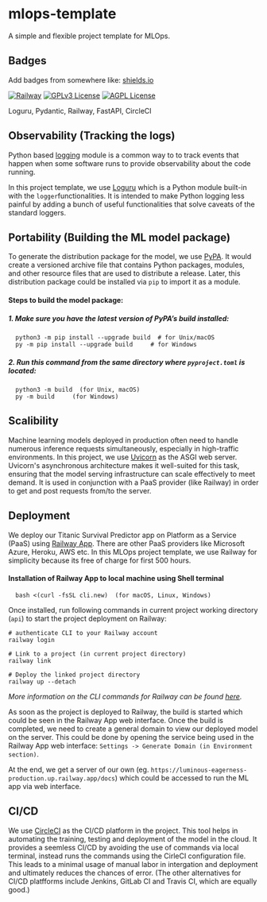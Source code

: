 # mlops-template
A simple and flexible project template for MLOps.


## Badges

Add badges from somewhere like: [shields.io](https://shields.io/)

[![Railway](https://img.shields.io/badge/License-MIT-green.svg)](https://choosealicense.com/licenses/mit/)
[![GPLv3 License](https://img.shields.io/badge/License-GPL%20v3-yellow.svg)](https://opensource.org/licenses/)
[![AGPL License](https://img.shields.io/badge/license-AGPL-blue.svg)](http://www.gnu.org/licenses/agpl-3.0)

Loguru, Pydantic, Railway, FastAPI, CircleCI
## Observability (Tracking the logs)
Python based [logging](https://docs.python.org/3/library/logging.html) module is a common way to to track events that happen when some software runs to provide observability about the code running. 

In this project template, we use [Loguru](https://loguru.readthedocs.io/en/stable/) which is a Python module built-in with the `logger`functionalities. It is intended to make Python logging less painful by adding a bunch of useful functionalities that solve caveats of the standard loggers. 

## Portability (Building the ML model package)
To generate the distribution package for the model, we use [PyPA](https://packaging.python.org/en/latest/). It would create a versioned archive file that contains Python packages, modules, and other resource files that are used to distribute a release. Later, this distribution package could be installed via `pip` to import it as a module.

#### Steps to build the model package:
##### 1. Make sure you have the latest version of PyPA’s build installed:

```
  python3 -m pip install --upgrade build  # for Unix/macOS
  py -m pip install --upgrade build     # for Windows
```

##### 2. Run this command from the same directory where `pyproject.toml` is located:

```
  python3 -m build  (for Unix, macOS)
  py -m build     (for Windows)
```
## Scalibility
Machine learning models deployed in production often need to handle numerous inference requests simultaneously, especially in high-traffic environments. In this project, we use [Uvicorn](https://www.uvicorn.org/) as the ASGI web server. Uvicorn's asynchronous architecture makes it well-suited for this task, ensuring that the model serving infrastructure can scale effectively to meet demand. It is used in conjunction with a PaaS provider (like Railway) in order to get and post requests from/to the server. 

## Deployment
We deploy our Titanic Survival Predictor app on Platform as a Service (PaaS) using [Railway App](https://railway.app/). There are other PaaS providers like Microsoft Azure, Heroku, AWS etc. In this MLOps project template, we use Railway for simplicity because its free of charge for first 500 hours.


#### Installation of Railway App to local machine using Shell terminal

```
  bash <(curl -fsSL cli.new)  (for macOS, Linux, Windows)
```

Once installed, run following commands in current project working directory (`api`) to start the project deployment on Railway:

```
# authenticate CLI to your Railway account
railway login

# Link to a project (in current project directory)
railway link

# Deploy the linked project directory
railway up --detach
```

_More information on the CLI commands for Railway can be found [here](https://docs.railway.app/guides/cli#authenticating-with-the-cli)._

As soon as the project is deployed to Railway, the build is started which could be seen in the Railway App web interface. Once the build is completed, we need to create a general domain to view our deployed model on the server. This could be done by opening the service being used in the Railway App web interface: `Settings -> Generate Domain (in Environment section)`. 

At the end, we get a server of our own (eg. `https://luminous-eagerness-production.up.railway.app/docs`) which could be accessed to run the ML app via web interface. 

## CI/CD 
We use [CircleCI](https://circleci.com/product/) as the CI/CD platform in the project. This tool helps in automating the training, testing and deployment of the model in the cloud. It provides a seemless CI/CD by avoiding the use of commands via local terminal, instead runs the commands using the CirleCI configuration file. This leads to a minimal usage of manual labor in intergation and deployment and ultimately reduces the chances of error. (The other alternatives for CI/CD platfforms include Jenkins, GitLab CI and Travis CI, which are equally good.)